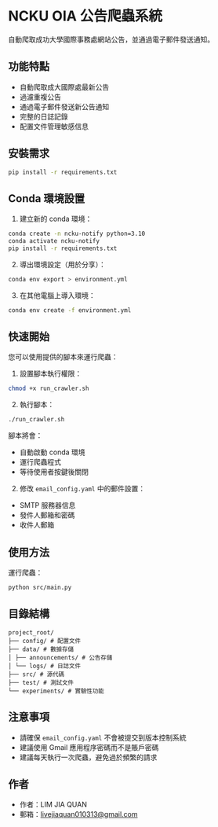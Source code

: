 # NCKU OIA 公告爬蟲系統

自動爬取成功大學國際事務處網站公告，並通過電子郵件發送通知。

## 功能特點

- 自動爬取成大國際處最新公告
- 過濾重複公告
- 通過電子郵件發送新公告通知
- 完整的日誌記錄
- 配置文件管理敏感信息

## 安裝需求
```bash
pip install -r requirements.txt
```

## Conda 環境設置
1. 建立新的 conda 環境：
```bash
conda create -n ncku-notify python=3.10
conda activate ncku-notify
pip install -r requirements.txt
```

2. 導出環境設定（用於分享）：
```bash
conda env export > environment.yml
```

3. 在其他電腦上導入環境：
```bash
conda env create -f environment.yml
```

## 快速開始
您可以使用提供的腳本來運行爬蟲：

1. 設置腳本執行權限：
```bash
chmod +x run_crawler.sh
```

2. 執行腳本：
```bash
./run_crawler.sh
```

腳本將會：
- 自動啟動 conda 環境
- 運行爬蟲程式
- 等待使用者按鍵後關閉

2. 修改 `email_config.yaml` 中的郵件設置：
- SMTP 服務器信息
- 發件人郵箱和密碼
- 收件人郵箱

## 使用方法

運行爬蟲：
```bash
python src/main.py
```
## 目錄結構
```
project_root/
├── config/ # 配置文件
├── data/ # 數據存儲
│ ├── announcements/ # 公告存儲
│ └── logs/ # 日誌文件
├── src/ # 源代碼
├── test/ # 測試文件
└── experiments/ # 實驗性功能
```
## 注意事項

- 請確保 `email_config.yaml` 不會被提交到版本控制系統
- 建議使用 Gmail 應用程序密碼而不是賬戶密碼
- 建議每天執行一次爬蟲，避免過於頻繁的請求

## 作者

- 作者：LIM JIA QUAN
- 郵箱：livejiaquan010313@gmail.com
